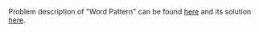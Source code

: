 Problem description of "Word Pattern" can be found [here](https://leetcode.com/problems/word-pattern/solutions/) and its solution [here](https://github.com/aurimas13/SolutionsToProblems/blob/main/LeetCode/Python%20Solutions/Word%20Pattern/pattern.py).